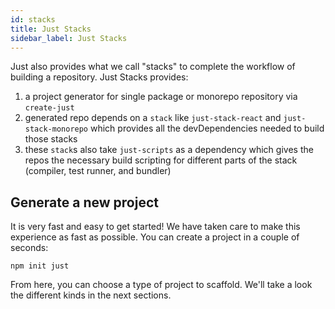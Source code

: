 ```yaml
---
id: stacks
title: Just Stacks
sidebar_label: Just Stacks
---
```


Just also provides what we call "stacks" to complete the workflow of building a repository. Just Stacks provides:

1. a project generator for single package or monorepo repository via `create-just`
2. generated repo depends on a `stack` like `just-stack-react` and `just-stack-monorepo` which provides all the devDependencies needed to build those stacks
3. these `stack`s also take `just-scripts` as a dependency which gives the repos the necessary build scripting for different parts of the stack (compiler, test runner, and bundler)

## Generate a new project

It is very fast and easy to get started! We have taken care to make this experience as fast as possible. You can create a project in a couple of seconds:

```
npm init just
```

From here, you can choose a type of project to scaffold. We'll take a look the different kinds in the next sections.
